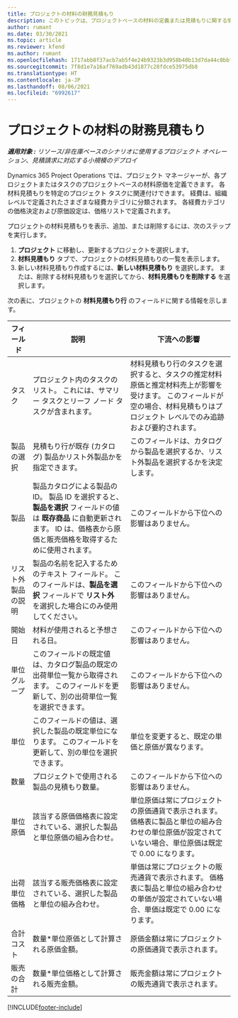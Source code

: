 ```yaml
---
title: プロジェクトの材料の財務見積もり
description: このトピックは、プロジェクトベースの材料の定義または見積もりに関する情報を提供します。
author: rumant
ms.date: 03/30/2021
ms.topic: article
ms.reviewer: kfend
ms.author: rumant
ms.openlocfilehash: 1717abb8f37acb7ab5f4e24b9323b3d958b40b13d7da44c0bbfa88eea28b99ef
ms.sourcegitcommit: 7f8d1e7a16af769adb43d1877c28fdce53975db8
ms.translationtype: HT
ms.contentlocale: ja-JP
ms.lasthandoff: 08/06/2021
ms.locfileid: "6992617"
---
```

# <a name="financial-estimates-for-materials-on-projects"></a>プロジェクトの材料の財務見積もり

_**適用対象 :** リソース/非在庫ベースのシナリオに使用するプロジェクト オペレーション、見積請求に対応する小規模のデプロイ_

Dynamics 365 Project Operations では、プロジェクト マネージャーが、各プロジェクトまたはタスクのプロジェクトベースの材料原価を定義できます。 各材料見積もりを特定のプロジェクト タスクに関連付けできます。 経費は、組織レベルで定義されたさまざまな経費カテゴリに分類されます。 各経費カテゴリの価格決定および原価設定は、価格リストで定義されます。 

プロジェクトの材料見積もりを表示、追加、または削除するには、次のステップを実行します。

1. **プロジェクト** に移動し、更新するプロジェクトを選択します。
2. **材料見積もり** タブで、プロジェクトの材料見積もりの一覧を表示します。
3. 新しい材料見積もり作成するには、**新しい材料見積もり** を選択します。 または、削除する材料見積もりを選択してから、**材料見積もりを削除する** を選択します。

次の表に、プロジェクトの **材料見積もり行** のフィールドに関する情報を示します。 

| **フィールド** | **説明** | **下流への影響** |
| --- | --- | --- |
| タスク​ | プロジェクト内のタスクのリスト。 これには、サマリー タスクとリーフ ノード タスクが含まれます。 | 材料見積もり行のタスクを選択すると、タスクの推定材料原価と推定材料売上が影響を受けます。 このフィールドが空の場合、材料見積もりはプロジェクト レベルでのみ追跡および要約されます。 |
| 製品の選択 |  見積もり行が既存 (カタログ) 製品かリスト外製品かを指定できます。 | このフィールドは、カタログから製品を選択するか、リスト外製品を選択するかを決定します。 |
| 製品  | 製品カタログによる製品の ID。 製品 ID を選択すると、**製品を選択** フィールドの値は **既存商品** に自動更新されます。 ID は、価格表から原価と販売価格を取得するために使用されます。 | このフィールドから下位への影響はありません。 |
| リスト外製品の説明 | 製品の名前を記入するためのテキスト フィールド。 このフィールドは、**製品を選択** フィールドで **リスト外** を選択した場合にのみ使用してください。| このフィールドから下位への影響はありません。 |
| 開始日 | 材料が使用されると予想される日。 | このフィールドから下位への影響はありません。 |
| 単位グループ | このフィールドの既定値は、カタログ製品の既定の出荷単位一覧から取得されます。 このフィールドを更新して、別の出荷単位一覧を選択できます。 | このフィールドから下位への影響はありません。 |
| 単位 | このフィールドの値は、選択した製品の既定単位になります。 このフィールドを更新して、別の単位を選択できます。 | 単位を変更すると、既定の単価と原価が異なります。 |
| 数量 | プロジェクトで使用される製品の見積もり数量。 | このフィールドから下位への影響はありません。 |
| 単位原価 | 該当する原価価格表に設定されている、選択した製品と単位原価の組み合わせ。 | 単位原価は常にプロジェクトの原価通貨で表示されます。 価格表に製品と単位の組み合わせの単位原価が設定されていない場合、単位原価は既定で 0.00 になります。 |
| 出荷単位価格 | 該当する販売価格表に設定されている、選択した製品と単位の組み合わせ。 | 単価は常にプロジェクトの販売通貨で表示されます。 価格表に製品と単位の組み合わせの単価が設定されていない場合、単価は既定で 0.00 になります。|
| 合計コスト | 数量\*単位原価として計算される原価金額。| 原価金額は常にプロジェクトの原価通貨で表示されます。 |
| 販売の合計 | 数量\*単位価格として計算される販売金額。 | 販売金額は常にプロジェクトの販売通貨で表示されます。 |


[!INCLUDE[footer-include](../includes/footer-banner.md)]
